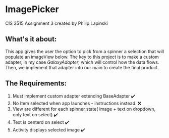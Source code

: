 # ImagePicker
CIS 3515 Assignment 3 created by Philip Lapinski

## What's it about:
This app gives the user the option to pick from a spinner a selection that will populate an imageView below.
The key to this project is to make a custom adapter, in my case *GalaxyAdapter*, which will control how the data flows.
Then, we implement that adapter into our main to create the final product.

## The Requirements:
1. Must implement custom adapter extending BaseAdapter :heavy_check_mark:
2. No Item selected when app launches - instructions instead. :x:
3. View are different for each spinner state( image + text on dropdown, only text on select) :heavy_check_mark:
4. Text is centerd on select :heavy_check_mark:
5. Activity displays selected image :heavy_check_mark:
